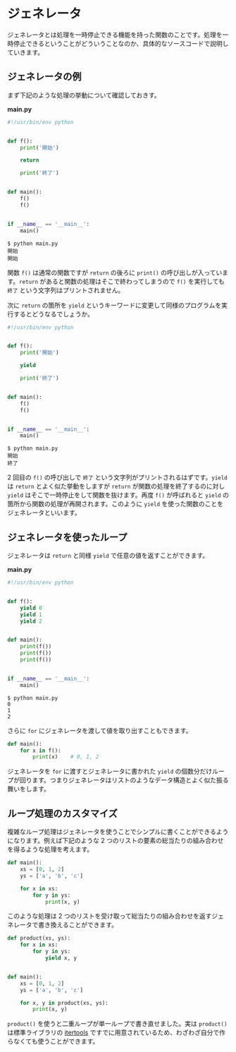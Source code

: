 # ジェネレータ

ジェネレータとは処理を一時停止できる機能を持った関数のことです。処理を一時停止できるということがどういうことなのか、具体的なソースコードで説明していきます。

## ジェネレータの例

まず下記のような処理の挙動について確認しておきす。

**main.py**

```python
#!/usr/bin/env python


def f():
    print('開始')

    return

    print('終了')


def main():
    f()
    f()


if __name__ == '__main__':
    main()
```

```shell
$ python main.py
開始
開始
```

関数 `f()` は通常の関数ですが `return` の後ろに `print()` の呼び出しが入っています。`return` があると関数の処理はそこで終わってしまうので `f()` を実行しても `終了` という文字列はプリントされません。

次に `return` の箇所を `yield` というキーワードに変更して同様のプログラムを実行するとどうなるでしょうか。

```python hl_lines="7"
#!/usr/bin/env python


def f():
    print('開始')

    yield

    print('終了')


def main():
    f()
    f()


if __name__ == '__main__':
    main()
```

```shell
$ python main.py
開始
終了
```

2 回目の `f()` の呼び出しで `終了` という文字列がプリントされるはずです。`yield` は `return` とよく似た挙動をしますが `return` が関数の処理を終了するのに対し `yield` はそこで一時停止をして関数を抜けます。再度 `f()` が呼ばれると `yield` の箇所から関数の処理が再開されます。このように `yield` を使った関数のことをジェネレータといいます。

## ジェネレータを使ったループ

ジェネレータは `return` と同様 `yield` で任意の値を返すことができます。

**main.py**

```python
#!/usr/bin/env python


def f():
    yield 0
    yield 1
    yield 2


def main():
    print(f())
    print(f())
    print(f())


if __name__ == '__main__':
    main()
```

```shell
$ python main.py
0
1
2
```

さらに `for` にジェネレータを渡して値を取り出すこともできます。

```python
def main():
    for x in f():
        print(x)    # 0, 1, 2
```

ジェネレータを `for` に渡すとジェネレータに書かれた `yield` の個数分だけループが回ります。つまりジェネレータはリストのようなデータ構造とよく似た振る舞いをします。

## ループ処理のカスタマイズ

複雑なループ処理はジェネレータを使うことでシンプルに書くことができるようになります。例えば下記のような 2 つのリストの要素の総当たりの組み合わせを得るような処理を考えます。

```python
def main():
    xs = [0, 1, 2]
    ys = ['a', 'b', 'c']

    for x in xs:
        for y in ys:
            print(x, y)
```

このような処理は 2 つのリストを受け取って総当たりの組み合わせを返すジェネレータで書き換えることができます。

```python
def product(xs, ys):
    for x in xs:
        for y in ys:
            yield x, y


def main():
    xs = [0, 1, 2]
    ys = ['a', 'b', 'c']

    for x, y in product(xs, ys):
        print(x, y)
```

`product()` を使うと二重ループが単一ループで書き直せました。実は `product()` は標準ライブラリの [itertools] ですでに用意されているため、わざわざ自分で作らなくても使うことができます。

[itertools]: https://docs.python.org/ja/3/library/itertools.html#itertools.product
